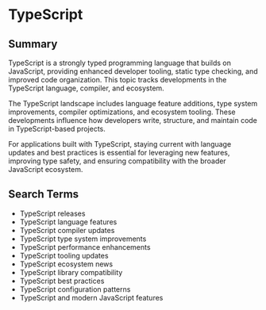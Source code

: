 # TypeScript

## Summary

TypeScript is a strongly typed programming language that builds on JavaScript, providing enhanced developer tooling, static type checking, and improved code organization. This topic tracks developments in the TypeScript language, compiler, and ecosystem.

The TypeScript landscape includes language feature additions, type system improvements, compiler optimizations, and ecosystem tooling. These developments influence how developers write, structure, and maintain code in TypeScript-based projects.

For applications built with TypeScript, staying current with language updates and best practices is essential for leveraging new features, improving type safety, and ensuring compatibility with the broader JavaScript ecosystem.

## Search Terms

- TypeScript releases
- TypeScript language features
- TypeScript compiler updates
- TypeScript type system improvements
- TypeScript performance enhancements
- TypeScript tooling updates
- TypeScript ecosystem news
- TypeScript library compatibility
- TypeScript best practices
- TypeScript configuration patterns
- TypeScript and modern JavaScript features